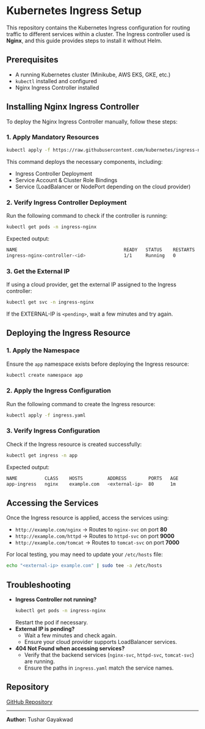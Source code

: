 # Kubernetes Ingress Setup

This repository contains the Kubernetes Ingress configuration for routing traffic to different services within a cluster. The Ingress controller used is **Nginx**, and this guide provides steps to install it without Helm.

## Prerequisites

- A running Kubernetes cluster (Minikube, AWS EKS, GKE, etc.)
- `kubectl` installed and configured
- Nginx Ingress Controller installed

## Installing Nginx Ingress Controller  

To deploy the Nginx Ingress Controller manually, follow these steps:

### 1. Apply Mandatory Resources
```sh
kubectl apply -f https://raw.githubusercontent.com/kubernetes/ingress-nginx/main/deploy/static/provider/cloud/deploy.yaml
```

This command deploys the necessary components, including:
- Ingress Controller Deployment
- Service Account & Cluster Role Bindings
- Service (LoadBalancer or NodePort depending on the cloud provider)

### 2. Verify Ingress Controller Deployment
Run the following command to check if the controller is running:
```sh
kubectl get pods -n ingress-nginx
```
Expected output:
```sh
NAME                                       READY   STATUS    RESTARTS   AGE
ingress-nginx-controller-<id>              1/1     Running   0          2m
```

### 3. Get the External IP
If using a cloud provider, get the external IP assigned to the Ingress controller:
```sh
kubectl get svc -n ingress-nginx
```
If the EXTERNAL-IP is `<pending>`, wait a few minutes and try again.

## Deploying the Ingress Resource

### 1. Apply the Namespace
Ensure the `app` namespace exists before deploying the Ingress resource:
```sh
kubectl create namespace app
```

### 2. Apply the Ingress Configuration
Run the following command to create the Ingress resource:
```sh
kubectl apply -f ingress.yaml
```

### 3. Verify Ingress Configuration
Check if the Ingress resource is created successfully:
```sh
kubectl get ingress -n app
```
Expected output:
```sh
NAME          CLASS    HOSTS         ADDRESS        PORTS   AGE
app-ingress   nginx    example.com   <external-ip>  80      1m
```

## Accessing the Services
Once the Ingress resource is applied, access the services using:
- `http://example.com/nginx` → Routes to `nginx-svc` on port **80**
- `http://example.com/httpd` → Routes to `httpd-svc` on port **9000**
- `http://example.com/tomcat` → Routes to `tomcat-svc` on port **7000**

For local testing, you may need to update your `/etc/hosts` file:
```sh
echo "<external-ip> example.com" | sudo tee -a /etc/hosts
```

## Troubleshooting
- **Ingress Controller not running?**
  ```sh
  kubectl get pods -n ingress-nginx
  ```
  Restart the pod if necessary.
- **External IP is pending?**
  - Wait a few minutes and check again.
  - Ensure your cloud provider supports LoadBalancer services.
- **404 Not Found when accessing services?**
  - Verify that the backend services (`nginx-svc`, `httpd-svc`, `tomcat-svc`) are running.
  - Ensure the paths in `ingress.yaml` match the service names.

## Repository
[GitHub Repository](https://github.com/TusharGayakwad/K8s_Ingress)

---
**Author:** Tushar Gayakwad

